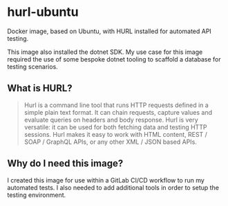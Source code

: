 # hurl-ubuntu

Docker image, based on Ubuntu, with HURL installed for automated API testing.

This image also installed the dotnet SDK. My use case for this image required the use of some bespoke dotnet tooling to scaffold a database for testing scenarios.

## What is HURL?

> Hurl is a command line tool that runs HTTP requests defined in a simple plain text format.
> It can chain requests, capture values and evaluate queries on headers and body response. Hurl is very versatile: it can be used for both fetching data and testing HTTP sessions.
> Hurl makes it easy to work with HTML content, REST / SOAP / GraphQL APIs, or any other XML / JSON based APIs.

## Why do I need this image?

I created this image for use within a GitLab CI/CD workflow to run my automated tests. I also needed to add additional tools in order to setup the testing environment.
